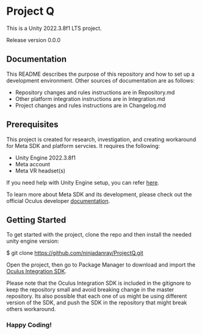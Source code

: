 # Project Q

This is a Unity 2022.3.8f1 LTS project.

Release version 0.0.0

## Documentation

This README describes the purpose of this repository and how to set up a development environment. Other sources of documentation are as follows:

- Repository changes and rules instructions are in Repository.md
- Other platform integration instructions are in Integration.md
- Project changes and rules instructions are in Changelog.md

## Prerequisites

This project is created for research, investigation, and creating workaround for Meta SDK and platform servcies. It requires the following:

- Unity Engine 2022.3.8f1
- Meta account
- Meta VR headset(s)

If you need help with Unity Engine setup, you can refer [here](https://unity.com/download).

To learn more about Meta SDK and its development, please check out the official Oculus developer [documentation](https://developer.oculus.com/resources/).


## Getting Started

To get started with the project, clone the repo and then install the needed unity engine version:

$ git clone https://github.com/ninjadanray/ProjectQ.git

Open the project, then go to Package Manager to download and import the [Oculus Integration SDK](https://developer.oculus.com/downloads/package/unity-integration/). 

Please note that the Oculus Integration SDK is included in the gitignore to keep the repository small and avoid breaking change in the master repository. Its also possible that each one
of us might be using different version of the SDK, and push the SDK in the repository that might break others workaround.

### Happy Coding!